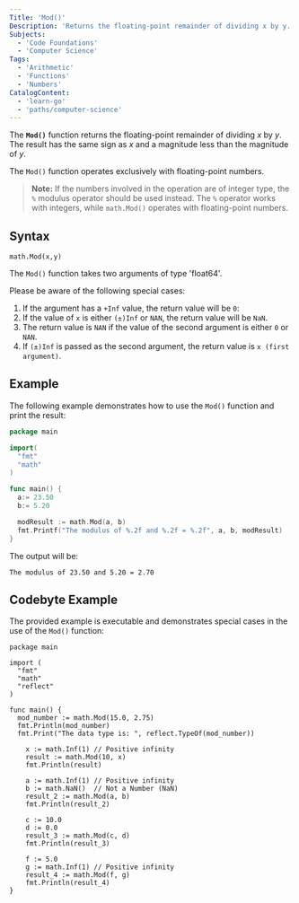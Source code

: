 ```yaml
---
Title: 'Mod()'
Description: 'Returns the floating-point remainder of dividing x by y.'
Subjects:
  - 'Code Foundations'
  - 'Computer Science'
Tags:
  - 'Arithmetic'
  - 'Functions'
  - 'Numbers'
CatalogContent:
  - 'learn-go'
  - 'paths/computer-science'
---
```


The **`Mod()`** function returns the floating-point remainder of dividing _x_ by _y_. The result has the same sign as _x_ and a magnitude less than the magnitude of _y_.

The `Mod()` function operates exclusively with floating-point numbers.

> **Note:** If the numbers involved in the operation are of integer type, the `%` modulus operator should be used instead. The `%` operator works with integers, while `math.Mod()` operates with floating-point numbers.

## Syntax

```pseudo
math.Mod(x,y)
```

The `Mod()` function takes two arguments of type 'float64'.

Please be aware of the following special cases:

1. If the argument has a `+Inf` value, the return value will be `0`:
2. If the value of `x` is either `(±)Inf` or `NAN`, the return value will be `NaN`.
3. The return value is `NAN` if the value of the second argument is either `0` or `NAN`.
4. If `(±)Inf` is passed as the second argument, the return value is `x (first argument)`.

## Example

The following example demonstrates how to use the `Mod()` function and print the result:

```go
package main

import(
  "fmt"
  "math"
)

func main() {
  a:= 23.50
  b:= 5.20

  modResult := math.Mod(a, b)
  fmt.Printf("The modulus of %.2f and %.2f = %.2f", a, b, modResult)
}
```

The output will be:

```shell
The modulus of 23.50 and 5.20 = 2.70
```

## Codebyte Example

The provided example is executable and demonstrates special cases in the use of the `Mod()` function:

```codebyte/golang
package main

import (
  "fmt"
  "math"
  "reflect"
)

func main() {
  mod_number := math.Mod(15.0, 2.75)
  fmt.Println(mod_number)
  fmt.Print("The data type is: ", reflect.TypeOf(mod_number))

    x := math.Inf(1) // Positive infinity
    result := math.Mod(10, x)
    fmt.Println(result)

    a := math.Inf(1) // Positive infinity
    b := math.NaN()  // Not a Number (NaN)
    result_2 := math.Mod(a, b)
    fmt.Println(result_2)

    c := 10.0
    d := 0.0
    result_3 := math.Mod(c, d)
    fmt.Println(result_3)

    f := 5.0
    g := math.Inf(1) // Positive infinity
    result_4 := math.Mod(f, g)
    fmt.Println(result_4)
}
```

